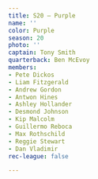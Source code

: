```yaml
---
title: S20 – Purple
name: ''
color: Purple
season: 20
photo: ''
captain: Tony Smith
quarterback: Ben McEvoy
members:
- Pete Dickos
- Liam Fitzgerald
- Andrew Gordon
- Antwon Hines
- Ashley Hollander
- Desmond Johnson
- Kip Malcolm
- Guillermo Reboca
- Max Rothschild
- Reggie Stewart
- Dan Vladimir
rec-league: false

---
```

